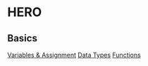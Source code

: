 # HERO


## Basics

[Variables & Assignment](basics/variables.py)
[Data Types](basics/types.py)
[Functions](basics/functions.py)

